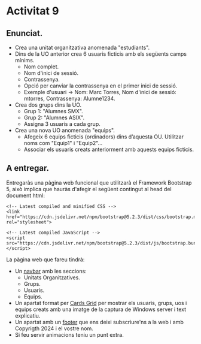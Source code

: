 # Activitat 9

## Enunciat.

- Crea una unitat organitzativa anomenada "estudiants".
- Dins de la UO anterior crea 6 usuaris ficticis amb els següents camps mínims.
  - Nom complet.
  - Nom d'inici de sessió.
  - Contrassenya.
  - Opció per canviar la contrassenya en el primer inici de sessió.
  - Exemple d'usuari -> Nom: Marc Torres, Nom d'inici de sessió: mtorres, Contrassenya: Alumne1234.
- Crea dos grups dins la UO.
  - Grup 1: "Alumnes SMX".
  - Grup 2: "Alumnes ASIX".
  - Assigna 3 usuaris a cada grup.
- Crea una nova UO anomenada "equips".
  - Afegeix 6 equips ficticis (ordinadors) dins d’aquesta OU. Utilitzar noms com "Equip1" i "Equip2"...
  - Associar els usuaris creats anteriorment amb aquests equips ficticis.

## A entregar.

Entregaràs una pàgina web funcional que utilitzarà el Framework Bootstrap 5, això implica que hauràs d'afegir el següent contingut al head del document html:

```
<!-- Latest compiled and minified CSS -->
<link href="https://cdn.jsdelivr.net/npm/bootstrap@5.2.3/dist/css/bootstrap.min.css" rel="stylesheet">

<!-- Latest compiled JavaScript -->
<script src="https://cdn.jsdelivr.net/npm/bootstrap@5.2.3/dist/js/bootstrap.bundle.min.js"></script>
```

La pàgina web que fareu tindrà:

- Un [navbar](https://mdbootstrap.com/docs/standard/navigation/navbar/) amb les seccions:
  - Unitats Organitzatives.
  - Grups.
  - Usuaris.
  - Equips. 
- Un apartat format per [Cards Grid](https://mdbootstrap.com/docs/standard/components/cards/) per mostrar els usuaris, grups, uos i equips creats amb una imatge de la captura de Windows server i text explicatiu.
- Un apartat amb un [footer](https://mdbootstrap.com/docs/standard/navigation/footer/) que ens deixi subscriure'ns a la web i amb Copyrigth 2024 i el vostre nom.
- Si feu servir animacions teniu un punt extra.
 
